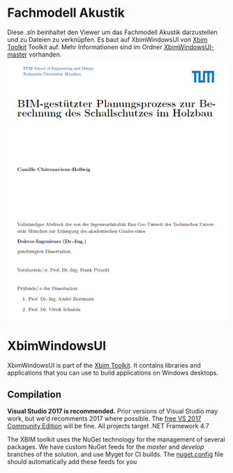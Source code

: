 
# Fachmodell Akustik

Diese .sln beinhaltet den Viewer um das Fachmodell Akustik darzustellen und zu Dateien zu verknüpfen. Es baut auf XbimWindowsUI von [Xbim Toolkit](https://github.com/xBimTeam/XbimEssentials) Toolkit auf.
Mehr Informationen sind im Ordner [XbimWindowsUI-master](https://github.com/CamChatHel/Acoustic_IFC/tree/main/Prototypes/AcousticModel/XbimWindowsUI-master) vorhanden.
![AnsichtFachmodell](/Uebersicht.PNG)


# XbimWindowsUI

XbimWindowsUI is part of the [Xbim Toolkit](https://github.com/xBimTeam/XbimEssentials).
It contains libraries and applications that you can use to build applications on Windows desktops. 


## Compilation

**Visual Studio 2017 is recommended.**
Prior versions of Visual Studio may work, but we'd recomments 2017 where possible.
The [free VS 2017 Community Edition](https://visualstudio.microsoft.com/downloads/) will be fine. 
All projects target .NET Framework 4.7

The XBIM toolkit uses the NuGet technology for the management of several packages.
We have custom NuGet feeds for the *master* and *develop* branches of the solution, and use
Myget for CI builds. The [nuget.config](nuget.config) file should automatically add these feeds for you


